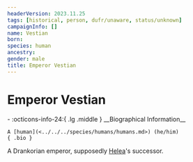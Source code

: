 ```yaml
---
headerVersion: 2023.11.25
tags: [historical, person, dufr/unaware, status/unknown]
campaignInfo: []
name: Vestian
born:
species: human
ancestry:
gender: male
title: Emperor Vestian
---
```

# Emperor Vestian
<div class="grid cards ext-narrow-margin ext-one-column" markdown>
- :octicons-info-24:{ .lg .middle } __Biographical Information__

    A [human](<../../../species/humans/humans.md>) (he/him)  
    { .bio }

</div>


A Drankorian emperor, supposedly [Helea](<./helea.md>)'s successor.

